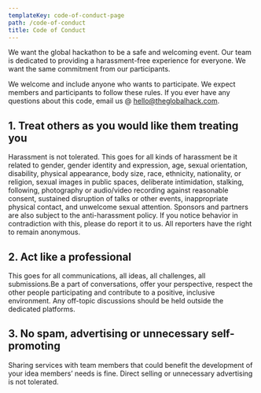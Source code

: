 ```yaml
---
templateKey: code-of-conduct-page
path: /code-of-conduct
title: Code of Conduct
---
```


We want the global hackathon to be a safe and welcoming event. Our team is dedicated to providing a harassment-free experience for everyone. We want the same commitment from our participants.

We welcome and include anyone who wants to participate. We expect members and participants to follow these rules. If you ever have any questions about this code, email us @ [hello@theglobalhack.com](mailto:hello@theglobalhack.com).

## 1. Treat others as you would like them treating you

Harassment is not tolerated. This goes for all kinds of harassment be it related to gender, gender identity and expression, age, sexual orientation, disability, physical appearance, body size, race, ethnicity, nationality, or religion, sexual images in public spaces, deliberate intimidation, stalking, following, photography or audio/video recording against reasonable consent, sustained disruption of talks or other events, inappropriate physical contact, and unwelcome sexual attention. Sponsors and partners are also subject to the anti-harassment policy. If you notice behavior in contradiction with this, please do report it to us. All reporters have the right to remain anonymous.

## 2. Act like a professional

This goes for all communications, all ideas, all challenges, all submissions.Be a part of conversations, offer your perspective, respect the other people participating and contribute to a positive, inclusive environment. Any off-topic discussions should be held outside the dedicated platforms.

## 3. No spam, advertising or unnecessary self-promoting

Sharing services with team members that could benefit the development of your idea members’ needs is fine. Direct selling or unnecessary advertising is not tolerated.
